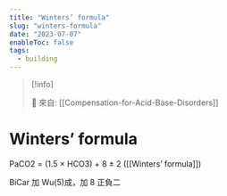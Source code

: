 ```yaml
---
title: "Winters’ formula"
slug: "winters-formula"
date: "2023-07-07"
enableToc: false
tags:
  - building
---
```


> [!info]
>
> 🌱 來自: [[Compensation-for-Acid-Base-Disorders]]

# Winters’ formula

PaCO2 = (1.5 × HCO3) + 8 ± 2 ([[Winters’ formula]])

BiCar 加 Wu(5)成，加 8 正負二
